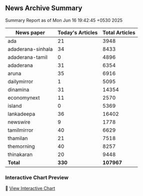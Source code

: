 <!-- @format -->

## News Archive Summary

Summary Report as of Mon Jun 16 19:42:45 +0530 2025

| News paper         | Today's Articles | Total Articles |
|--------------------|------------------|----------------|
| ada               | 21          | 3948        |
| adaderana-sinhala               | 34          | 8433        |
| adaderana-tamil               | 0          | 4896        |
| adaderana               | 31          | 6354        |
| aruna               | 35          | 6916        |
| dailymirror               | 1          | 5095        |
| dinamina               | 31          | 14354        |
| economynext               | 11          | 2570        |
| island               | 0          | 5369        |
| lankadeepa               | 36          | 16402        |
| newswire               | 9          | 1778        |
| tamilmirror               | 40          | 6629        |
| thamilan               | 21          | 7518        |
| themorning               | 40          | 8257        |
| thinakaran               | 20          | 9448        |
| **Total**          | **330**      | **107967** |

### Interactive Chart Preview
🔗 [View Interactive Chart](https://itscharukadeshan.github.io/sl_news_archive_data/news_chart_by_newspaper.html)

